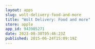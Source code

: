 ```yaml
---
layout: apps
slug: wolt-delivery-food-and-more
title: "Wolt Delivery: Food and more"
store: apple
app_id: 943905271
date: 2023-08-30T05:46:23Z
published: 2015-06-24T15:09:19Z
---
```

